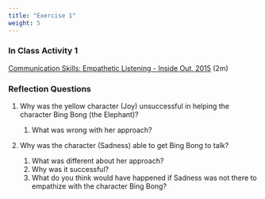 ```yaml
---
title: "Exercise 1"
weight: 5
---
```


### In Class Activity 1
[Communication Skills: Empathetic Listening - Inside Out, 2015](https://www.youtube.com/watch?v=t685WM5R6aM) (2m)

### Reflection Questions

1. Why was the yellow character (Joy) unsuccessful in helping the character Bing Bong (the Elephant)? 
   1. What was wrong with her approach? 

2. Why was the character (Sadness) able to get Bing Bong to talk? 
   1. What was different about her approach? 
   2. Why was it successful? 
   3. What do you think would have happened if Sadness was not there to empathize with the character Bing Bong?


